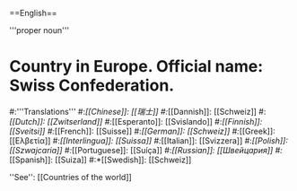 ==English==

'''proper noun'''

# Country in Europe. Official name: Swiss Confederation.
#:'''Translations'''
#:*[[Chinese]]: [[瑞士]]
#:*[[Dannish]]: [[Schweiz]]
#:*[[Dutch]]: [[Zwitserland]]
#:*[[Esperanto]]: [[Svislando]]
#:*[[Finnish]]: [[Sveitsi]]
#:*[[French]]: [[Suisse]]
#:*[[German]]: [[Schweiz]]
#:*[[Greek]]: [[Ελβετία]]
#:*[[Interlingua]]: [[Suissa]]
#:*[[Italian]]: [[Svizzera]]
#:*[[Polish]]: [[Szwajcaria]]
#:*[[Portuguese]]: [[Suíça]]
#:*[[Russian]]: [[Швейцария]]
#:*[[Spanish]]: [[Suiza]]
#:*[[Swedish]]: [[Schweiz]]

''See'': [[Countries of the world]]